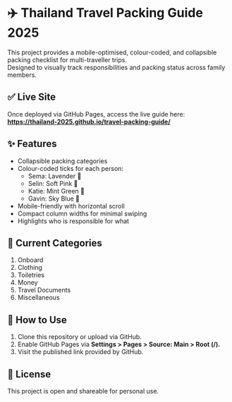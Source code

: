 # ✈️ Thailand Travel Packing Guide 2025

This project provides a mobile-optimised, colour-coded, and collapsible packing checklist for multi-traveller trips.  
Designed to visually track responsibilities and packing status across family members.

## ✅ Live Site
Once deployed via GitHub Pages, access the live guide here:  
**https://thailand-2025.github.io/travel-packing-guide/**

## ✨ Features
- Collapsible packing categories
- Colour-coded ticks for each person:
  - Sema: Lavender 💜
  - Selin: Soft Pink 🩷
  - Katie: Mint Green 💚
  - Gavin: Sky Blue 💙
- Mobile-friendly with horizontal scroll
- Compact column widths for minimal swiping
- Highlights who is responsible for what

## 📂 Current Categories
1. Onboard  
2. Clothing  
3. Toiletries  
4. Money  
5. Travel Documents  
6. Miscellaneous

## 🔧 How to Use
1. Clone this repository or upload via GitHub.
2. Enable GitHub Pages via **Settings > Pages > Source: Main > Root (/).**
3. Visit the published link provided by GitHub.

## 📄 License
This project is open and shareable for personal use.

